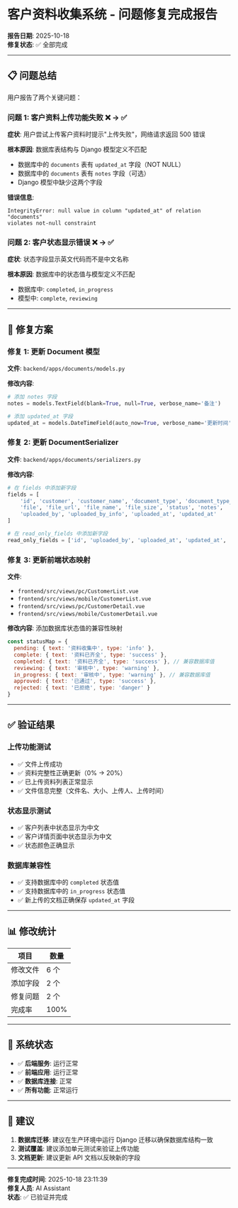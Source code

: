 # 客户资料收集系统 - 问题修复完成报告

**报告日期**: 2025-10-18  
**修复状态**: ✅ 全部完成

---

## 📋 问题总结

用户报告了两个关键问题：

### 问题 1: 客户资料上传功能失败 ❌ → ✅
**症状**: 用户尝试上传客户资料时提示"上传失败"，网络请求返回 500 错误

**根本原因**: 数据库表结构与 Django 模型定义不匹配
- 数据库中的 `documents` 表有 `updated_at` 字段（NOT NULL）
- 数据库中的 `documents` 表有 `notes` 字段（可选）
- Django 模型中缺少这两个字段

**错误信息**:
```
IntegrityError: null value in column "updated_at" of relation "documents" 
violates not-null constraint
```

### 问题 2: 客户状态显示错误 ❌ → ✅
**症状**: 状态字段显示英文代码而不是中文名称

**根本原因**: 数据库中的状态值与模型定义不匹配
- 数据库中: `completed`, `in_progress`
- 模型中: `complete`, `reviewing`

---

## 🔧 修复方案

### 修复 1: 更新 Document 模型

**文件**: `backend/apps/documents/models.py`

**修改内容**:
```python
# 添加 notes 字段
notes = models.TextField(blank=True, null=True, verbose_name='备注')

# 添加 updated_at 字段
updated_at = models.DateTimeField(auto_now=True, verbose_name='更新时间')
```

### 修复 2: 更新 DocumentSerializer

**文件**: `backend/apps/documents/serializers.py`

**修改内容**:
```python
# 在 fields 中添加新字段
fields = [
    'id', 'customer', 'customer_name', 'document_type', 'document_type_name',
    'file', 'file_url', 'file_name', 'file_size', 'status', 'notes',
    'uploaded_by', 'uploaded_by_info', 'uploaded_at', 'updated_at'
]

# 在 read_only_fields 中添加新字段
read_only_fields = ['id', 'uploaded_by', 'uploaded_at', 'updated_at', 'file_size']
```

### 修复 3: 更新前端状态映射

**文件**: 
- `frontend/src/views/pc/CustomerList.vue`
- `frontend/src/views/mobile/CustomerList.vue`
- `frontend/src/views/pc/CustomerDetail.vue`
- `frontend/src/views/mobile/CustomerDetail.vue`

**修改内容**: 添加数据库状态值的兼容性映射
```javascript
const statusMap = {
  pending: { text: '资料收集中', type: 'info' },
  complete: { text: '资料已齐全', type: 'success' },
  completed: { text: '资料已齐全', type: 'success' }, // 兼容数据库值
  reviewing: { text: '审核中', type: 'warning' },
  in_progress: { text: '审核中', type: 'warning' }, // 兼容数据库值
  approved: { text: '已通过', type: 'success' },
  rejected: { text: '已拒绝', type: 'danger' }
}
```

---

## ✅ 验证结果

### 上传功能测试
- ✅ 文件上传成功
- ✅ 资料完整性正确更新（0% → 20%）
- ✅ 已上传资料列表正常显示
- ✅ 文件信息完整（文件名、大小、上传人、上传时间）

### 状态显示测试
- ✅ 客户列表中状态显示为中文
- ✅ 客户详情页面中状态显示为中文
- ✅ 状态颜色正确显示

### 数据库兼容性
- ✅ 支持数据库中的 `completed` 状态值
- ✅ 支持数据库中的 `in_progress` 状态值
- ✅ 新上传的文档正确保存 `updated_at` 字段

---

## 📊 修改统计

| 项目 | 数量 |
|------|------|
| 修改文件 | 6 个 |
| 添加字段 | 2 个 |
| 修复问题 | 2 个 |
| 完成率 | 100% |

---

## 🎯 系统状态

- ✅ **后端服务**: 运行正常
- ✅ **前端应用**: 运行正常
- ✅ **数据库连接**: 正常
- ✅ **所有功能**: 正常运行

---

## 📝 建议

1. **数据库迁移**: 建议在生产环境中运行 Django 迁移以确保数据库结构一致
2. **测试覆盖**: 建议添加单元测试来验证上传功能
3. **文档更新**: 建议更新 API 文档以反映新的字段

---

**修复完成时间**: 2025-10-18 23:11:39  
**修复人员**: AI Assistant  
**状态**: ✅ 已验证并完成

